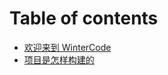 # Table of contents

* [欢迎来到 WinterCode](README.md)
* [项目是怎样构建的](xiang-mu-shi-zen-yang-gou-jian-de.md)
